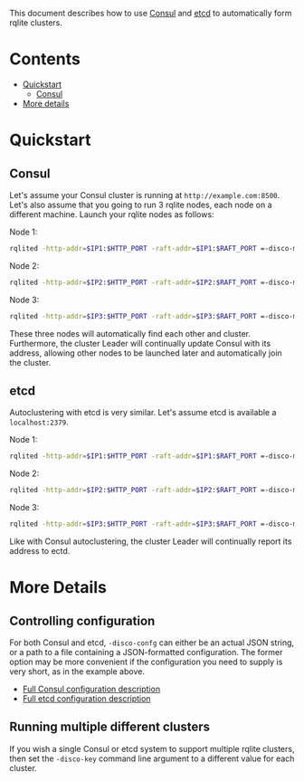 This document describes how to use [Consul](https://www.consul.io/) and [etcd](https://etcd.io/) to automatically form rqlite clusters. 

# Contents
* [Quickstart](#quickstart)
  * [Consul](#consul)
* [More details](more-details)

# Quickstart

## Consul
Let's assume your Consul cluster is running at `http://example.com:8500`. Let's also assume that you going to run 3 rqlite nodes, each node on a different machine. Launch your rqlite nodes as follows:

Node 1:
```bash
rqlited -http-addr=$IP1:$HTTP_PORT -raft-addr=$IP1:$RAFT_PORT =-disco-mode=consul -disco-config '{"address": "localhost:8500"}' data
```
Node 2:
```bash
rqlited -http-addr=$IP2:$HTTP_PORT -raft-addr=$IP2:$RAFT_PORT =-disco-mode=consul -disco-config '{"address": "localhost:8500"}' data
```
Node 3:
```bash
rqlited -http-addr=$IP3:$HTTP_PORT -raft-addr=$IP3:$RAFT_PORT =-disco-mode=consul -disco-config '{"address": "localhost:8500"}' data
```

These three nodes will automatically find each other and cluster. Furthermore, the cluster Leader will continually update Consul with its address, allowing other nodes to be launched later and automatically join the cluster.

## etcd
Autoclustering with etcd is very similar. Let's assume etcd is available a `localhost:2379`.

Node 1:
```bash
rqlited -http-addr=$IP1:$HTTP_PORT -raft-addr=$IP1:$RAFT_PORT =-disco-mode=etcd -disco-config '{endpoints: ["localhost:2379"]}' data
```
Node 2:
```bash
rqlited -http-addr=$IP2:$HTTP_PORT -raft-addr=$IP2:$RAFT_PORT =-disco-mode=etcd -disco-config '{endpoints: ["localhost:2379"]}' data
```
Node 3:
```bash
rqlited -http-addr=$IP3:$HTTP_PORT -raft-addr=$IP3:$RAFT_PORT =-disco-mode=etcd -disco-config '{endpoints: ["localhost:2379"]}' data
```
 Like with Consul autoclustering, the cluster Leader will continually report its address to ectd.

# More Details
## Controlling configuration
For both Consul and etcd, `-disco-confg` can either be an actual JSON string, or a path to a file containing a JSON-formatted configuration. The former option may be more convenient if the configuration you need to supply is very short, as in the example above.

- [Full Consul configuration description](https://github.com/rqlite/rqlite-disco-clients/blob/main/consul/config.go)
- [Full etcd configuration description](https://github.com/rqlite/rqlite-disco-clients/blob/main/etcd/config.go)

## Running multiple different clusters
If you wish a single Consul or etcd system to support multiple rqlite clusters, then set the `-disco-key` command line argument to a different value for each cluster.
